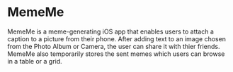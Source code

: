 # MemeMe
MemeMe is a meme-generating iOS app that enables users to attach a caption to a picture from their phone. 
After adding text to an image chosen from the Photo Album or Camera, the user can share it with thier friends.
MemeMe also temporarily stores the sent memes which users can browse in a table or a grid.
